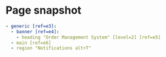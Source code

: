 # Page snapshot

```yaml
- generic [ref=e3]:
  - banner [ref=e4]:
    - heading "Order Management System" [level=2] [ref=e5]
  - main [ref=e6]
  - region "Notifications alt+T"
```